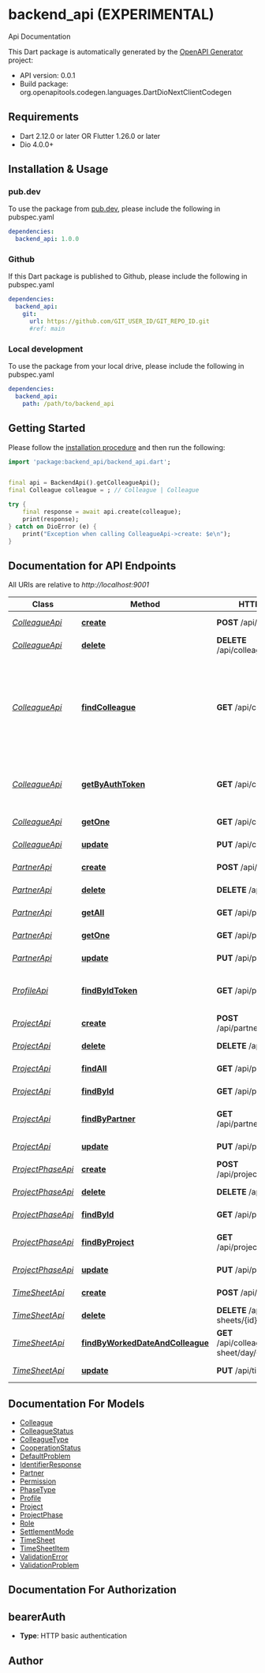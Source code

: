 # backend_api (EXPERIMENTAL)
Api Documentation

This Dart package is automatically generated by the [OpenAPI Generator](https://openapi-generator.tech) project:

- API version: 0.0.1
- Build package: org.openapitools.codegen.languages.DartDioNextClientCodegen

## Requirements

* Dart 2.12.0 or later OR Flutter 1.26.0 or later
* Dio 4.0.0+

## Installation & Usage

### pub.dev
To use the package from [pub.dev](https://pub.dev), please include the following in pubspec.yaml
```yaml
dependencies:
  backend_api: 1.0.0
```

### Github
If this Dart package is published to Github, please include the following in pubspec.yaml
```yaml
dependencies:
  backend_api:
    git:
      url: https://github.com/GIT_USER_ID/GIT_REPO_ID.git
      #ref: main
```

### Local development
To use the package from your local drive, please include the following in pubspec.yaml
```yaml
dependencies:
  backend_api:
    path: /path/to/backend_api
```

## Getting Started

Please follow the [installation procedure](#installation--usage) and then run the following:

```dart
import 'package:backend_api/backend_api.dart';


final api = BackendApi().getColleagueApi();
final Colleague colleague = ; // Colleague | Colleague

try {
    final response = await api.create(colleague);
    print(response);
} catch on DioError (e) {
    print("Exception when calling ColleagueApi->create: $e\n");
}

```

## Documentation for API Endpoints

All URIs are relative to *http://localhost:9001*

Class | Method | HTTP request | Description
------------ | ------------- | ------------- | -------------
[*ColleagueApi*](doc/ColleagueApi.md) | [**create**](doc/ColleagueApi.md#create) | **POST** /api/colleagues | Create an colleague
[*ColleagueApi*](doc/ColleagueApi.md) | [**delete**](doc/ColleagueApi.md#delete) | **DELETE** /api/colleagues/{id} | Delete an colleague
[*ColleagueApi*](doc/ColleagueApi.md) | [**findColleague**](doc/ColleagueApi.md#findcolleague) | **GET** /api/colleagues | Get colleagues filtered by an optional name parameter (if parameter is given it act as a like filter)
[*ColleagueApi*](doc/ColleagueApi.md) | [**getByAuthToken**](doc/ColleagueApi.md#getbyauthtoken) | **GET** /api/colleagues/self | Get the colleague identified by JWT auth token
[*ColleagueApi*](doc/ColleagueApi.md) | [**getOne**](doc/ColleagueApi.md#getone) | **GET** /api/colleagues/{id} | Get an colleague
[*ColleagueApi*](doc/ColleagueApi.md) | [**update**](doc/ColleagueApi.md#update) | **PUT** /api/colleagues/{id} | Update an colleague
[*PartnerApi*](doc/PartnerApi.md) | [**create**](doc/PartnerApi.md#create) | **POST** /api/partners | Create new partner
[*PartnerApi*](doc/PartnerApi.md) | [**delete**](doc/PartnerApi.md#delete) | **DELETE** /api/partners/{id} | Delete a partner
[*PartnerApi*](doc/PartnerApi.md) | [**getAll**](doc/PartnerApi.md#getall) | **GET** /api/partners | Get all partners
[*PartnerApi*](doc/PartnerApi.md) | [**getOne**](doc/PartnerApi.md#getone) | **GET** /api/partners/{id} | Get a single partner
[*PartnerApi*](doc/PartnerApi.md) | [**update**](doc/PartnerApi.md#update) | **PUT** /api/partners/{id} | Update a partner
[*ProfileApi*](doc/ProfileApi.md) | [**findByIdToken**](doc/ProfileApi.md#findbyidtoken) | **GET** /api/profile | Get the profile of the authenticated users
[*ProjectApi*](doc/ProjectApi.md) | [**create**](doc/ProjectApi.md#create) | **POST** /api/partners/{id}/projects | Create new project
[*ProjectApi*](doc/ProjectApi.md) | [**delete**](doc/ProjectApi.md#delete) | **DELETE** /api/projects/{id} | Delete project
[*ProjectApi*](doc/ProjectApi.md) | [**findAll**](doc/ProjectApi.md#findall) | **GET** /api/projects | Get all projects
[*ProjectApi*](doc/ProjectApi.md) | [**findById**](doc/ProjectApi.md#findbyid) | **GET** /api/projects/{id} | Get project by id
[*ProjectApi*](doc/ProjectApi.md) | [**findByPartner**](doc/ProjectApi.md#findbypartner) | **GET** /api/partners/{id}/projects | Get projects of given partner
[*ProjectApi*](doc/ProjectApi.md) | [**update**](doc/ProjectApi.md#update) | **PUT** /api/projects/{id} | Update project
[*ProjectPhaseApi*](doc/ProjectPhaseApi.md) | [**create**](doc/ProjectPhaseApi.md#create) | **POST** /api/projects/{id}/phases | Create new project phase
[*ProjectPhaseApi*](doc/ProjectPhaseApi.md) | [**delete**](doc/ProjectPhaseApi.md#delete) | **DELETE** /api/phases/{id} | Delete project phase
[*ProjectPhaseApi*](doc/ProjectPhaseApi.md) | [**findById**](doc/ProjectPhaseApi.md#findbyid) | **GET** /api/phases/{id} | Get project phase by id
[*ProjectPhaseApi*](doc/ProjectPhaseApi.md) | [**findByProject**](doc/ProjectPhaseApi.md#findbyproject) | **GET** /api/projects/{id}/phases | Get project phases of given project
[*ProjectPhaseApi*](doc/ProjectPhaseApi.md) | [**update**](doc/ProjectPhaseApi.md#update) | **PUT** /api/phases/{id} | Update project phase
[*TimeSheetApi*](doc/TimeSheetApi.md) | [**create**](doc/TimeSheetApi.md#create) | **POST** /api/time-sheets | Create new time sheet
[*TimeSheetApi*](doc/TimeSheetApi.md) | [**delete**](doc/TimeSheetApi.md#delete) | **DELETE** /api/time-sheets/{id} | Delete time sheet
[*TimeSheetApi*](doc/TimeSheetApi.md) | [**findByWorkedDateAndColleague**](doc/TimeSheetApi.md#findbyworkeddateandcolleague) | **GET** /api/colleagues/{id}/time-sheet/day/{day} | Get time sheet data of the given day
[*TimeSheetApi*](doc/TimeSheetApi.md) | [**update**](doc/TimeSheetApi.md#update) | **PUT** /api/time-sheets/{id} | Update time sheet


## Documentation For Models

 - [Colleague](doc/Colleague.md)
 - [ColleagueStatus](doc/ColleagueStatus.md)
 - [ColleagueType](doc/ColleagueType.md)
 - [CooperationStatus](doc/CooperationStatus.md)
 - [DefaultProblem](doc/DefaultProblem.md)
 - [IdentifierResponse](doc/IdentifierResponse.md)
 - [Partner](doc/Partner.md)
 - [Permission](doc/Permission.md)
 - [PhaseType](doc/PhaseType.md)
 - [Profile](doc/Profile.md)
 - [Project](doc/Project.md)
 - [ProjectPhase](doc/ProjectPhase.md)
 - [Role](doc/Role.md)
 - [SettlementMode](doc/SettlementMode.md)
 - [TimeSheet](doc/TimeSheet.md)
 - [TimeSheetItem](doc/TimeSheetItem.md)
 - [ValidationError](doc/ValidationError.md)
 - [ValidationProblem](doc/ValidationProblem.md)


## Documentation For Authorization


## bearerAuth

- **Type**: HTTP basic authentication


## Author



